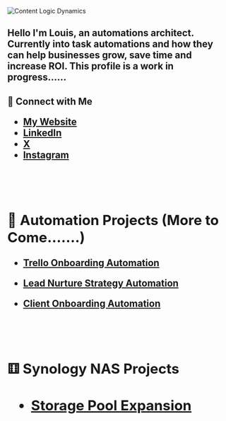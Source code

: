 
![Content Logic Dynamics](https://github.com/user-attachments/assets/2eaee7ff-3704-4311-b019-53acb73794a5)

<h2>Hello I'm Louis, an automations architect. Currently into task automations and how they can help businesses grow, save time and increase ROI. This profile is a work in progress......</h2>

<h2>🤳 Connect with Me 

 -  <b>[My Website](https://contentlogicdynamics.com/) 
 -  <b>[LinkedIn](https://www.linkedin.com/in/louisperez1978/)
 -  <b>[X](https://x.com/presicion24)
 -  <b>[Instagram](https://www.instagram.com/presicion26/)
 <br />
 <br />


<h2>🤖 Automation Projects (More to Come.......)</h2>

- [Trello Onboarding Automation](https://github.com/presicion25/trello-onboarding-automation/tree/main)

- [Lead Nurture Strategy Automation](https://github.com/presicion25/lead-nurture-automation)

- [Client Onboarding Automation](https://github.com/presicion25/client-onboarding-n8n/tree/main)

 <br />
 <br />

<h2>&#9861; Synology NAS Projects<h2/>
  
- [Storage Pool Expansion](https://github.com/presicion25/Synology-Storage-Pool-Drive-Addition)
  
  <br />
  <br />
  
